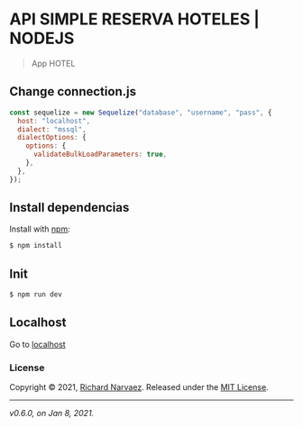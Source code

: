 # API SIMPLE RESERVA HOTELES | NODEJS

> App HOTEL

## Change connection.js

```js
const sequelize = new Sequelize("database", "username", "pass", {
  host: "localhost",
  dialect: "mssql",
  dialectOptions: {
    options: {
      validateBulkLoadParameters: true,
    },
  },
});
```

## Install dependencias

Install with [npm](https://www.npmjs.com/):

```sh
$ npm install
```

## Init

```sh
$ npm run dev
```

## Localhost

Go to [localhost](http://localhost:4000)

### License

Copyright © 2021, [Richard Narvaez](https://github.com/richardnarvaez).
Released under the [MIT License](LICENSE).

---

_v0.6.0, on Jan 8, 2021._
